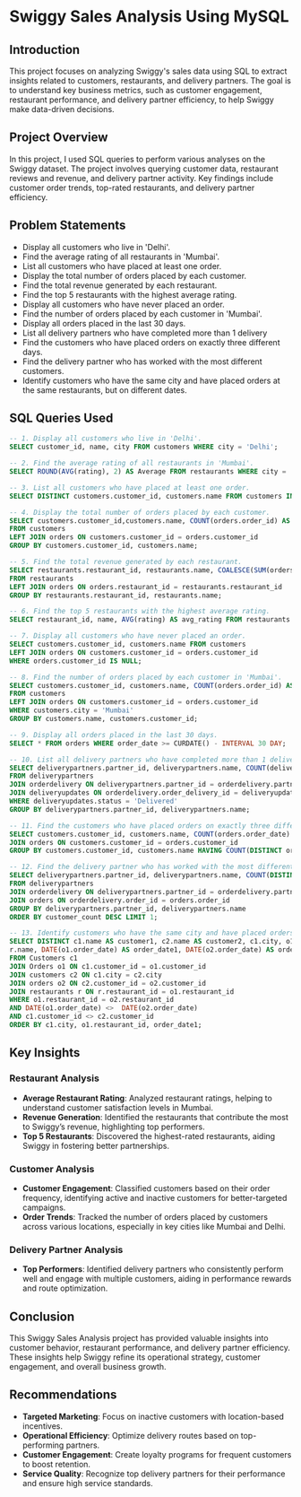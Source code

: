 # Swiggy Sales Analysis Using MySQL

## Introduction

This project focuses on analyzing Swiggy's sales data using SQL to extract insights related to customers, restaurants, and delivery partners. The goal is to understand key business metrics, such as customer engagement, restaurant performance, and delivery partner efficiency, to help Swiggy make data-driven decisions.

## Project Overview

In this project, I used SQL queries to perform various analyses on the Swiggy dataset. The project involves querying customer data, restaurant reviews and revenue, and delivery partner activity. Key findings include customer order trends, top-rated restaurants, and delivery partner efficiency.

## Problem Statements

- Display all customers who live in 'Delhi'.
- Find the average rating of all restaurants in 'Mumbai'.
- List all customers who have placed at least one order.
- Display the total number of orders placed by each customer.
- Find the total revenue generated by each restaurant.
- Find the top 5 restaurants with the highest average rating.
- Display all customers who have never placed an order.
- Find the number of orders placed by each customer in 'Mumbai'.
- Display all orders placed in the last 30 days.
- List all delivery partners who have completed more than 1 delivery
- Find the customers who have placed orders on exactly three different days.
- Find the delivery partner who has worked with the most different customers.
- Identify customers who have the same city and have placed orders at the same restaurants, but on different dates.

## SQL Queries Used

```sql
-- 1. Display all customers who live in 'Delhi'.
SELECT customer_id, name, city FROM customers WHERE city = 'Delhi';

-- 2. Find the average rating of all restaurants in 'Mumbai'.
SELECT ROUND(AVG(rating), 2) AS Average FROM restaurants WHERE city = 'Mumbai';

-- 3. List all customers who have placed at least one order.
SELECT DISTINCT customers.customer_id, customers.name FROM customers INNER JOIN orders ON customers.customer_id = orders.customer_id;

-- 4. Display the total number of orders placed by each customer.
SELECT customers.customer_id,customers.name, COUNT(orders.order_id) AS total_orders
FROM customers
LEFT JOIN orders ON customers.customer_id = orders.customer_id
GROUP BY customers.customer_id, customers.name;

-- 5. Find the total revenue generated by each restaurant.
SELECT restaurants.restaurant_id, restaurants.name, COALESCE(SUM(orders.total_amount), 0) AS revenue
FROM restaurants
LEFT JOIN orders ON orders.restaurant_id = restaurants.restaurant_id
GROUP BY restaurants.restaurant_id, restaurants.name;

-- 6. Find the top 5 restaurants with the highest average rating.
SELECT restaurant_id, name, AVG(rating) AS avg_rating FROM restaurants GROUP BY restaurant_id, name ORDER BY avg_rating DESC LIMIT 5;

-- 7. Display all customers who have never placed an order.
SELECT customers.customer_id, customers.name FROM customers
LEFT JOIN orders ON customers.customer_id = orders.customer_id
WHERE orders.customer_id IS NULL;

-- 8. Find the number of orders placed by each customer in 'Mumbai'.
SELECT customers.customer_id, customers.name, COUNT(orders.order_id) AS no_of_orders
FROM customers
LEFT JOIN orders ON customers.customer_id = orders.customer_id
WHERE customers.city = 'Mumbai'
GROUP BY customers.name, customers.customer_id;

-- 9. Display all orders placed in the last 30 days.
SELECT * FROM orders WHERE order_date >= CURDATE() - INTERVAL 30 DAY;

-- 10. List all delivery partners who have completed more than 1 delivery.
SELECT deliverypartners.partner_id, deliverypartners.name, COUNT(deliveryupdates.order_id) 
FROM deliverypartners
JOIN orderdelivery ON deliverypartners.partner_id = orderdelivery.partner_id
JOIN deliveryupdates ON orderdelivery.order_delivery_id = deliveryupdates.delivery_id
WHERE deliveryupdates.status = 'Delivered'
GROUP BY deliverypartners.partner_id, deliverypartners.name;

-- 11. Find the customers who have placed orders on exactly three different days.
SELECT customers.customer_id, customers.name, COUNT(orders.order_date) FROM customers
JOIN orders ON customers.customer_id = orders.customer_id
GROUP BY customers.customer_id, customers.name HAVING COUNT(DISTINCT orders.order_date) = 3;

-- 12. Find the delivery partner who has worked with the most different customers.
SELECT deliverypartners.partner_id, deliverypartners.name, COUNT(DISTINCT orders.customer_id) AS customer_count
FROM deliverypartners
JOIN orderdelivery ON deliverypartners.partner_id = orderdelivery.partner_id
JOIN orders ON orderdelivery.order_id = orders.order_id
GROUP BY deliverypartners.partner_id, deliverypartners.name
ORDER BY customer_count DESC LIMIT 1;

-- 13. Identify customers who have the same city and have placed orders at the same restaurants, but on different dates.
SELECT DISTINCT c1.name AS customer1, c2.name AS customer2, c1.city, o1.restaurant_id,
r.name, DATE(o1.order_date) AS order_date1, DATE(o2.order_date) AS order_date2
FROM Customers c1
JOIN Orders o1 ON c1.customer_id = o1.customer_id
JOIN customers c2 ON c1.city = c2.city
JOIN orders o2 ON c2.customer_id = o2.customer_id
JOIN restaurants r ON r.restaurant_id = o1.restaurant_id 
WHERE o1.restaurant_id = o2.restaurant_id
AND DATE(o1.order_date) <>  DATE(o2.order_date)
AND c1.customer_id <> c2.customer_id
ORDER BY c1.city, o1.restaurant_id, order_date1;
```


## Key Insights

### Restaurant Analysis
- **Average Restaurant Rating**: Analyzed restaurant ratings, helping to understand customer satisfaction levels in Mumbai.
- **Revenue Generation**: Identified the restaurants that contribute the most to Swiggy’s revenue, highlighting top performers.
- **Top 5 Restaurants**: Discovered the highest-rated restaurants, aiding Swiggy in fostering better partnerships.

### Customer Analysis
- **Customer Engagement**: Classified customers based on their order frequency, identifying active and inactive customers for better-targeted campaigns.
- **Order Trends**: Tracked the number of orders placed by customers across various locations, especially in key cities like Mumbai and Delhi.

### Delivery Partner Analysis
- **Top Performers**: Identified delivery partners who consistently perform well and engage with multiple customers, aiding in performance rewards and route optimization.

## Conclusion

This Swiggy Sales Analysis project has provided valuable insights into customer behavior, restaurant performance, and delivery partner efficiency. These insights help Swiggy refine its operational strategy, customer engagement, and overall business growth.

## Recommendations
- **Targeted Marketing**: Focus on inactive customers with location-based incentives.
- **Operational Efficiency**: Optimize delivery routes based on top-performing partners.
- **Customer Engagement**: Create loyalty programs for frequent customers to boost retention.
- **Service Quality**: Recognize top delivery partners for their performance and ensure high service standards.
